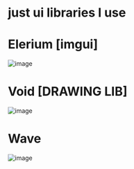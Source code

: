 # just ui libraries I use

# Elerium [imgui]
![image](https://user-images.githubusercontent.com/102777764/220511672-6d9edc6a-a2b0-4ec0-8c3a-54fcf9cb743d.png)

# Void [DRAWING LIB]
![image](https://user-images.githubusercontent.com/102777764/220511585-5277c141-10ed-4af0-84d9-5347d7497d9f.png)

# Wave
![image](https://user-images.githubusercontent.com/102777764/224462242-f7cd9dcb-40a7-435a-97db-7e8c6f3b1c90.png)
